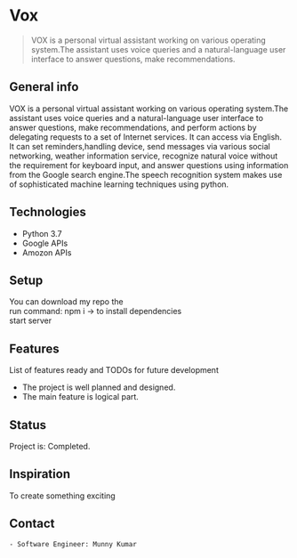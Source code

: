 

# Vox
> VOX is a personal virtual assistant working on various operating system.The assistant uses voice queries and a natural-language user interface to answer questions, make recommendations.

## General info
VOX is a personal virtual assistant working on various operating system.The assistant uses voice queries and a natural-language user interface to answer questions, make recommendations, and perform actions by delegating requests to a set of Internet services. It can access via English. </br>It can set reminders,handling device, send messages via various social  networking, weather information service, recognize natural voice without the requirement for keyboard input, and answer questions using information from the Google search engine.The speech recognition system makes use of sophisticated machine learning techniques using python.

## Technologies
* Python 3.7
* Google APIs
* Amozon APIs

## Setup
You can download my repo the <br> run command: npm i -> to install dependencies <br> start server

## Features
List of features ready and TODOs for future development
* The project is well planned and designed. 
* The main feature is logical part.


## Status
Project is: Completed.

## Inspiration
To create something exciting

## Contact
```- Software Engineer: Munny Kumar  ```
